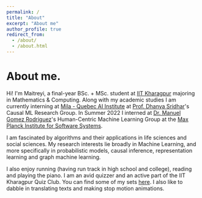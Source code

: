 ```yaml
---
permalink: /
title: "About"
excerpt: "About me"
author_profile: true
redirect_from: 
  - /about/
  - /about.html
---
```


<!-- This is the front page of a website that is powered by the [academicpages template](https://github.com/academicpages/academicpages.github.io) and hosted on GitHub pages. [GitHub pages](https://pages.github.com) is a free service in which websites are built and hosted from code and data stored in a GitHub repository, automatically updating when a new commit is made to the respository. This template was forked from the [Minimal Mistakes Jekyll Theme](https://mmistakes.github.io/minimal-mistakes/) created by Michael Rose, and then extended to support the kinds of content that academics have: publications, talks, teaching, a portfolio, blog posts, and a dynamically-generated CV. You can fork [this repository](https://github.com/academicpages/academicpages.github.io) right now, modify the configuration and markdown files, add your own PDFs and other content, and have your own site for free, with no ads! An older version of this template powers my own personal website at [stuartgeiger.com](http://stuartgeiger.com), which uses [this Github repository](https://github.com/staeiou/staeiou.github.io). -->

About me.
======
Hi! I'm Maitreyi, a final-year BSc. + MSc. student at [IIT Kharagpur](https://www.iitkgp.ac.in/) majoring in Mathematics & Computing. Along with my academic studies I am currently interning at [Mila - Quebec AI Institute](https://mila.quebec/en/) at [Prof. Dhanya Sridhar](https://www.dsridhar.com/)'s Causal ML Research Group. 
In Summer 2022 I interned at [Dr. Manuel Gomez Rodriguez](https://people.mpi-sws.org/~manuelgr/)'s Human-Centric Machine Learning Group at the [Max Planck Institute for Software Systems](https://www.mpi-sws.org/).

I am fascinated by algorithms and their applications in life sciences and social sciences. My research interests lie broadly in Machine Learning, and more specifically in probabilistic models, causal inference, representation learning and graph machine learning.

I also enjoy running (having run track in high school and college), reading and playing the piano. I am an avid quizzer and an active part of the IIT Kharagpur Quiz Club. You can find some of my sets [here](https://maitreyiswaroop.github.io/misc/). I also like to dabble in translating texts and making stop motion animations.


